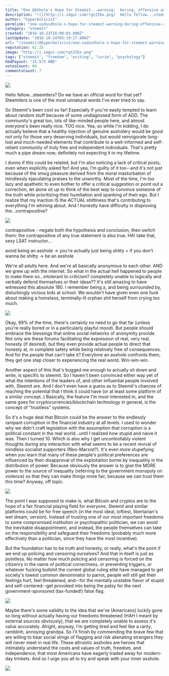 ```yaml
---
title: "One @$$hole's Hope for Steemit...warning:  boring, offensive and possibly incoherent post"
description: "![](http://i.imgur.com/rgt2Ibx.png)  Hello fellow...steemiters?  Do we have an official word for that yet?  Steemiters is one of the most unnatural wo..."
author: "hyperbolicist"
permlink: "one-usdusdhole-s-hope-for-steemit-warning-boring-offensive-and-possibly-incoherent-post"
category: "steemit"
created: "2016-10-23T18:08:03.000Z"
lastUpdate: "2016-10-24T05:19:27.000Z"
url: "/steemit/@hyperbolicist/one-usdusdhole-s-hope-for-steemit-warning-boring-offensive-and-possibly-incoherent-post"
reputation: 61.25
image: "http://i.imgur.com/rgt2Ibx.png"
tags: ["steemit", "freedom", "writing", "curie", "psychology"]
hbdPayout: "15.573 HBD"
votesCount: 66
commentsCount: 7
---
```


![](http://i.imgur.com/rgt2Ibx.png)

Hello fellow...steemiters?  Do we have an official word for that yet?  Steemiters is one of the most unnatural words I've ever tried to say.

So Steemit's been cool so far!  Especially if you're easily tempted to learn about random stuff because of some undiagnosed form of ADD.  The community's great too, lots of like-minded people here, and almost everyone's been really nice.  TOO nice.  Yea, so while I'm kidding, I do actually believe that a healthy injection of genuine assholery would be good not only for those very deserving individuals, but would reinvigorate long-lost and much-needed elements that contribute to a well-informed and self-reliant community of truly free and independent individuals.  That's pretty much a pipe dream now; definitely not expecting it in my lifetime.

I dunno if this could be related, but I'm also noticing a lack of critical posts, even when explicitly asked for!  And yea, I'm guilty of it too--and it's not just because of the smug pleasure derived from the moral masturbation of mindlessly ejaculating praises to the unworthy.  Most of the time, I'm too lazy and apathetic to even bother to offer a critical suggestion or point out a correction, let alone sit up to think of the best way to convince someone of the truth while prioritizing their humiliation and spanking of their ego.  But I realize that my inaction IS the ACTUAL shittiness that's contributing to everything I'm whining about.  And I honestly have difficulty in disproving the...contrapositive?  

![](http://s.quickmeme.com/img/21/21ea8e4473fc679ff153660bcb25da215dfbb795c261ef361f6b9784c7817c63.jpg)

contrapositive - negate both the hypothesis and conclusion, then switch them; the contrapositive of any true statement is also true.  HA!  take that, sexy LSAT instructor...

avoid being an asshole -> you're actually just being shitty 
                                  =
if you don't wanna be shitty -> be an asshole

We're all adults here.  And we're all basically anonymous to each other.  AND we grew up with the internet.  So what in the actual hell happened to people to make them so...intolerant to criticism?  completely unable to logically and verbally defend themselves or their ideas??  It's  still amazing to have witnessed this absolute 180.  I remember being a, and being surrounded by, disturbingly vicious kids at school.  We wouldn't have given even one fuck about making a homeless, terminally-ill orphan shit herself from crying too much.

![](https://cdn.meme.am/instances/400x/60604438.jpg)

Okay, 99% of the time, there's certainly no need to go that far (unless you're really bored or in a particularly playful mood).  But people should embrace the blessings that online social networks of anonymity provide.  Not only are these forums facilitating the expression of real, very real, honesty (if desired), but they even provide actual people to direct that honesty at, in complete safety while being relatively free of consequences.  And for the people that can't take it?  Everytime an asshole confronts them, they get one step closer to experiencing the real world. Win-win-win.  

Another aspect of this that's bugged me enough to actually sit down and write, is specific to steemit.  So I haven't been convinced either way yet of what the intentions of the leaders of, and other influential people involved with, Steemit are.  And I don't even have a guess as to Steemit's chances of reaching the potential that I think it could have (or at least some platform of a similar concept..)  Basically, the feature I'm most interested in, and the same goes for cryptocurrencies/blockchain technology in general, is the concept of "trustless" systems.  

So it's a huge deal that Bitcoin could be the answer to the endlessly rampant corruption in the financial industry at all levels.  I used to wonder why we didn't craft legislation with the assumption that corruption is a political constant in the real world...until I realized how stupid and naive it was.  Then I turned 10.  Which is also why I get uncontrollably violent thoughts during any interaction with what seems to be a recent revival of mindless socialist supporters (Neo-Marxist?).  It's even more stupefying when you learn that many of these people's political preferences are influenced by their disapproval of the exploitation borne by inequalitiy in the distribution of  power.  Because obviously the answer is to give the MORE power to the source of inequality (referring to the government monopoly on violence) so that they can make things more fair, because we can trust them this time?  Anyway, off topic.

![](http://www.memecreator.org/static/images/memes/4104532.jpg)

The point I was supposed to make is, what Bitcoin and cryptos are to the hope of  a fair financial playing field for everyone, Steemit and similar platforms could be for free speech (in the most ideal, loftiest, libertarian's wet dream, version).  Instead of trusting one of our most important freedoms to some compromised institution or psychopathic politician, we can avoid the inevitable disappointment, and instead, the people themselves can take on the responsibility and safeguard their freedoms (probably much more effectively than a politician, since they have the most incentive).  

But the foundation has to be truth and honesty, or really, what's the point if we end up policing and censoring ourselves?  And that in itself is just as pointless.  No matter how much policing and censoring is forced on the citizenry in the name of political correctness, or preventing triggers, or whatever fucking bullshit the current global ruling elite have managed to get society's lowest common denominator to parrot, people will still get their feelings hurt, feel threatened, and--for the mentally unstable flavor of stupid and self-centered--get provoked into being the patsy for the next government-sponsored (tax-funded!) false flag.  

![](http://i.imgur.com/zkBm8g3.png)

Maybe there's some validity to the idea that we've (Americans) luckily gone so long without actually having our freedoms threatened (HAH I meant by external sources obviously), that we are completely unable to assess it's value accurately.  Alright, anyway, I'm getting tired and feel like a ranty, ramblinh, annoying grandpa.  So I'll finish by commending the  brave few that are willing to bear social stings of flagging and risk alienating strangers they will never meet in real life.  These altruistic assholes are heroes that intimately understand the costs and values of truth, freedom, and independence, that most Americans have eagerly traded away for modern-day trinkets.   And so I  urge you all to try and speak with your inner asshole.

![](http://www.humoar.com/wp-content/uploads/2014/07/girls-be-like-i-dont-fart.jpg)